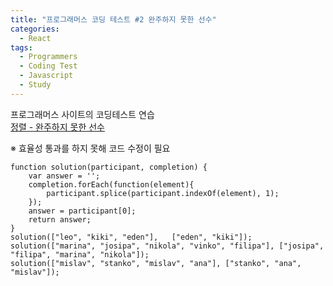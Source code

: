 ```yaml
---
title: "프로그래머스 코딩 테스트 #2 완주하지 못한 선수"
categories:
  - React
tags:
  - Programmers
  - Coding Test
  - Javascript
  - Study
---
```


프로그래머스 사이트의 코딩테스트 연습   
[정렬 - 완주하지 못한 선수](https://programmers.co.kr/learn/courses/30/lessons/42576)

※ 효율성 통과를 하지 못해 코드 수정이 필요

```
function solution(participant, completion) {
    var answer = '';
    completion.forEach(function(element){
        participant.splice(participant.indexOf(element), 1);
    });
    answer = participant[0];
    return answer;
}
solution(["leo", "kiki", "eden"], 	["eden", "kiki"]);
solution(["marina", "josipa", "nikola", "vinko", "filipa"], ["josipa", "filipa", "marina", "nikola"]);
solution(["mislav", "stanko", "mislav", "ana"], ["stanko", "ana", "mislav"]);
```